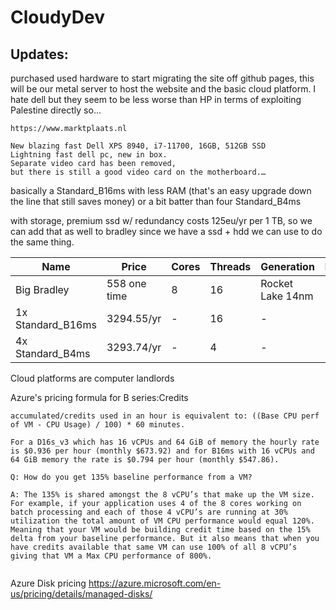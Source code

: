 # CloudyDev

## Updates:
purchased used hardware to start migrating the site off github pages, this will be our metal server to host the website and the basic cloud platform.
I hate dell but they seem to be less worse than HP in terms of exploiting Palestine directly so...
```
https://www.marktplaats.nl

New blazing fast Dell XPS 8940, i7-11700, 16GB, 512GB SSD
Lightning fast dell pc, new in box. 
Separate video card has been removed, 
but there is still a good video card on the motherboard.… 
```
basically a Standard_B16ms with less RAM (that's an easy upgrade down the line that still saves money) or a bit batter than four Standard_B4ms

with storage, premium ssd w/ redundancy costs 125eu/yr per 1 TB, so we can add that as well to bradley since we have a ssd + hdd we can use to do the same thing.

Name | Price | Cores | Threads | Generation| RAM | SSD | HDD | GPU 
--- | --- | --- | --- | --- | --- | --- | --- | --- |
Big Bradley | 558 one time  | 8 | 16 | Rocket Lake 14nm | 16 | 512GB | 2TB | none
1x Standard_B16ms |  3294.55/yr | - | 16 | - | 64 | x | x | none
4x Standard_B4ms | 3293.74/yr | - | 4 | - | 16 | x | x | none

Cloud platforms are computer landlords


Azure's pricing formula for B series:Credits 
```
accumulated/credits used in an hour is equivalent to: ((Base CPU perf of VM - CPU Usage) / 100) * 60 minutes.

For a D16s_v3 which has 16 vCPUs and 64 GiB of memory the hourly rate is $0.936 per hour (monthly $673.92) and for B16ms with 16 vCPUs and 64 GiB memory the rate is $0.794 per hour (monthly $547.86).

Q: How do you get 135% baseline performance from a VM?

A: The 135% is shared amongst the 8 vCPU’s that make up the VM size. For example, if your application uses 4 of the 8 cores working on batch processing and each of those 4 vCPU’s are running at 30% utilization the total amount of VM CPU performance would equal 120%. Meaning that your VM would be building credit time based on the 15% delta from your baseline performance. But it also means that when you have credits available that same VM can use 100% of all 8 vCPU’s giving that VM a Max CPU performance of 800%.


```


Azure Disk pricing
https://azure.microsoft.com/en-us/pricing/details/managed-disks/
